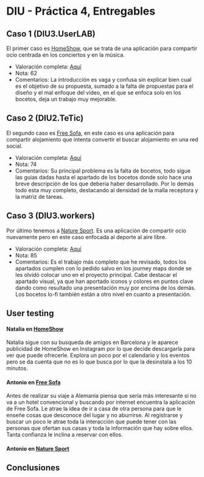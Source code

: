 # DIU - Práctica 4, Entregables

## Caso 1 (DIU3.UserLAB)
El primer caso es [HomeShow](https://github.com/miguelroldanc/DIU20), que se trata de una aplicación para compartir ocio centrada en los conciertos y en la música.
 - Valoración completa: [Aquí](./DIU3.UserLAB_review.xls)
 - Nota: 62
 - Comentarios: La introducción es vaga y confusa sin explicar bien cual es el objetivo de su propuesta, sumado a la falta de propuestas para el diseño y el mal enfoque del video, en el que se enfoca solo en los bocetos, deja un trabajo muy mejorable.
## Caso 2 (DIU2.TeTic)
El segundo caso es [Free Sofa](https://github.com/migueg/DIU20), en este caso es una aplicación para compartir alojamiento que intenta convertir el buscar alojamiento en una red social.
 - Valoración completa: [Aquí](./DIU2.TeTic_review.xls)
 - Nota: 74
 - Comentarios: Su principal problema es la falta de bocetos, todo sigue las guias dadas hasta el apartado de los bocetos donde solo hace una breve descripción de los que deberia haber desarrollado. Por lo demás todo esta muy completo, destacando al densidad de la malla receptora y la matriz de tareas.
## Caso 3 (DIU3.workers)
Por último tenemos  a [Nature Sport](https://github.com/Josalmer/DIU3_Workers). Es una aplicación de compartir ocio nuevamente pero en este caso enfocada al deporte al aire libre.
 - Valoración completa: [Aquí](./DIU3.workers_review.xls)
 - Nota: 85
 - Comentarios: Es el trabajo más completo que he revisado, todos los apartados cumplen con lo pedido salvo en los journey maps donde se les olvidó colocar uno en el proyecto principal. Cabe destacar el apartado visual, ya que han aportado iconos y colores en puntos clave dando como resultado una presentación muy por encima de los demás. Los bocetos lo-fi también están a otro nivel en cuanto a presentación.

## User testing
#### Natalia en [HomeShow](https://github.com/miguelroldanc/DIU20)
Natalia sigue con su busqueda de amigos en Barcelona y le aparece publicidad de HomeShow en Instagram por lo que decide descargarla para ver que puede ofrecerle. Explora un poco por el calendario y los eventos pero se da cuenta que no es lo que busca por lo que la desinstala a los 10 minutos.

#### Antonio en [Free Sofa](https://github.com/migueg/DIU20)
Antes de realizar su viaje a Alemania piensa que sería más interesante si no va a un hotel convencional y buscando por internet encuentra la aplicación de Free Sofa. Le atrae la idea de ir a casa de otra persona para que le enseñe cosas que desconoce del lugar y no aburrirse. Al registrarse y buscar un poco le atrae toda la interacción que puede tener con las personas que ofertan sus casas y toda la información que hay sobre ellos. Tanta confianza le inclina a reservar con ellos.

#### Antonio en [Nature Sport](https://github.com/Josalmer/DIU3_Workers)

## Conclusiones
